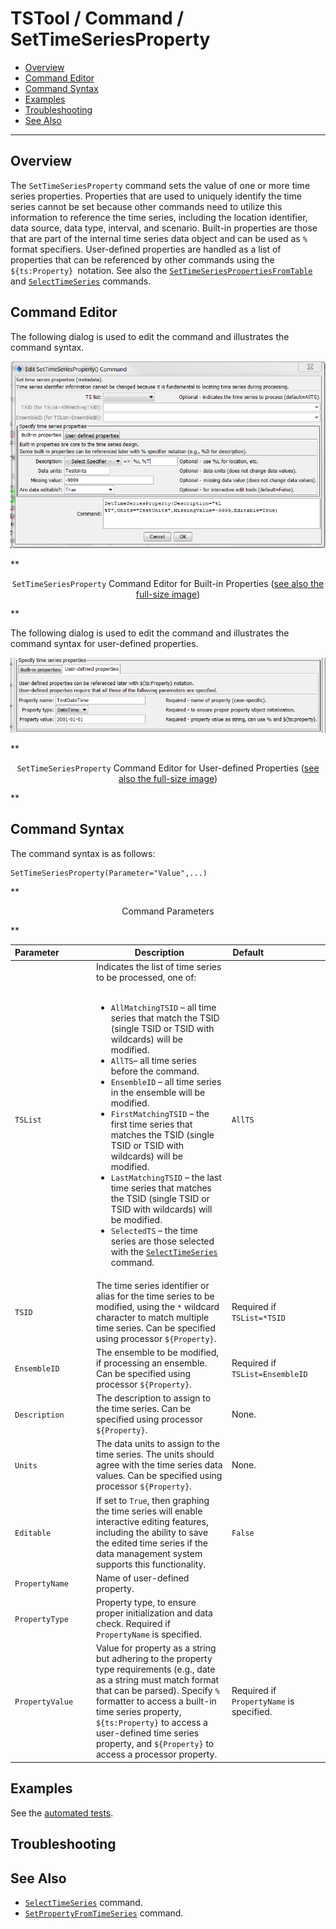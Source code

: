# TSTool / Command / SetTimeSeriesProperty #

* [Overview](#overview)
* [Command Editor](#command-editor)
* [Command Syntax](#command-syntax)
* [Examples](#examples)
* [Troubleshooting](#troubleshooting)
* [See Also](#see-also)

-------------------------

## Overview ##

The `SetTimeSeriesProperty` command sets the value of one or more time series properties.
Properties that are used to uniquely identify the time series cannot be set because other commands
need to utilize this information to reference the time series,
including the location identifier, data source, data type, interval, and scenario.
Built-in properties are those that are part of the internal time series data object and can be used as `%` format specifiers.
User-defined properties are handled as a list of properties that can be referenced by other commands using the `${ts:Property} `notation.
See also the [`SetTimeSeriesPropertiesFromTable`](../SetTimeSeriesPropertiesFromTable/SetTimeSeriesPropertiesFromTable.md) and
[`SelectTimeSeries`](../SelectTimeSeries/SelectTimeSeries.md) commands.  

## Command Editor ##

The following dialog is used to edit the command and illustrates the command syntax.

![SetTimeSeriesProperty](SetTimeSeriesProperty.png)

**<p style="text-align: center;">
`SetTimeSeriesProperty` Command Editor for Built-in Properties (<a href="../SetTimeSeriesProperty.png">see also the full-size image</a>)
</p>**

The following dialog is used to edit the command and illustrates the command syntax for user-defined properties.

![SetTimeSeriesProperty User](SetTimeSeriesProperty_User.png)

**<p style="text-align: center;">
`SetTimeSeriesProperty` Command Editor for User-defined Properties (<a href="../SetTimeSeriesProperty_User.png">see also the full-size image</a>)
</p>**

## Command Syntax ##

The command syntax is as follows:

```text
SetTimeSeriesProperty(Parameter="Value",...)
```
**<p style="text-align: center;">
Command Parameters
</p>**

| **Parameter**&nbsp;&nbsp;&nbsp;&nbsp;&nbsp;&nbsp;&nbsp;&nbsp;&nbsp;&nbsp;&nbsp;&nbsp; | **Description** | **Default**&nbsp;&nbsp;&nbsp;&nbsp;&nbsp;&nbsp;&nbsp;&nbsp;&nbsp;&nbsp;&nbsp;&nbsp;&nbsp;&nbsp;&nbsp;&nbsp;&nbsp;&nbsp;&nbsp;&nbsp;&nbsp;&nbsp;&nbsp;&nbsp; |
| --------------|-----------------|----------------- |
|`TSList`|Indicates the list of time series to be processed, one of:<br><br><ul><li>`AllMatchingTSID` – all time series that match the TSID (single TSID or TSID with wildcards) will be modified.</li><li>`AllTS`– all time series before the command.</li><li>`EnsembleID` – all time series in the ensemble will be modified.</li><li>`FirstMatchingTSID` – the first time series that matches the TSID (single TSID or TSID with wildcards) will be modified.</li><li>`LastMatchingTSID` – the last time series that matches the TSID (single TSID or TSID with wildcards) will be modified.</li><li>`SelectedTS` – the time series are those selected with the [`SelectTimeSeries`](../SelectTimeSeries/SelectTimeSeries.md) command.|`AllTS`|
|`TSID`|The time series identifier or alias for the time series to be modified, using the `*` wildcard character to match multiple time series.  Can be specified using processor `${Property}`.|Required if `TSList=*TSID`|
|`EnsembleID`|The ensemble to be modified, if processing an ensemble.  Can be specified using processor `${Property}`.|Required if `TSList=EnsembleID`|
|`Description`|The description to assign to the time series.  Can be specified using processor `${Property}`.|None.|
|`Units`|The data units to assign to the time series.  The units should agree with the time series data values.  Can be specified using processor `${Property}`.|None.|
|`Editable`|If set to `True`, then graphing the time series will enable interactive editing features, including the ability to save the edited time series if the data management system supports this functionality.|`False`|
|`PropertyName`|Name of user-defined property.||
|`PropertyType`|Property type, to ensure proper initialization and data check.	Required if `PropertyName` is specified.
|`PropertyValue`|Value for property as a string but adhering to the property type requirements (e.g., date as a string must match format that can be parsed).  Specify `%` formatter to access a built-in time series property, `${ts:Property}` to access a user-defined time series property, and `${Property}` to access a processor property.|Required if `PropertyName` is specified.|

## Examples ##

See the [automated tests](https://github.com/OpenCDSS/cdss-app-tstool-test/tree/master/test/regression/commands/general/SetTimeSeriesProperty).

## Troubleshooting ##

## See Also ##

* [`SelectTimeSeries`](../SelectTimeSeries/SelectTimeSeries.md) command.
* [`SetPropertyFromTimeSeries`](../SetPropertyFromTimeSeries/SetPropertyFromTimeSeries.md) command.
